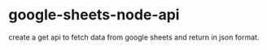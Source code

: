 # google-sheets-node-api
create a get api to fetch data from google sheets and return in json format.
